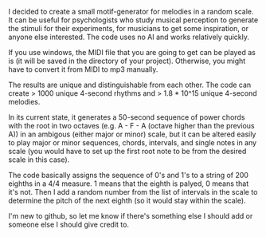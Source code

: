 I decided to create a small motif-generator for melodies in a random scale. It can be useful for psychologists who study musical perception to generate the stimuli for their experiments, for musicians to get some inspiration, or anyone else interested. The code uses no AI and works relatively quickly.

If you use windows, the MIDI file that you are going to get can be played as is (it will be saved in the directory of your project). Otherwise, you might have to convert it from MIDI to mp3 manually.

The results are unique and distinguishable from each other. The code can create > 1000 unique 4-second rhythms and > 1.8 * 10^15 unique 4-second melodies.

In its current state, it generates a 50-second sequence of power chords with the root in two octaves (e.g. A - F - A (octave higher than the previous A)) in an ambigous (either major or minor) scale, but it can be altered easily to play major or minor sequences, chords, intervals, and single notes in any scale (you would have to set up the first root note to be from the desired scale in this case).

The code basically assigns the sequence of 0's and 1's to a string of 200 eighths in a 4/4 measure. 1 means that the eighth is palyed, 0 means that it's not. Then I add a random number from the list of intervals in the scale to determine the pitch of the next eighth (so it would stay within the scale).

I'm new to github, so let me know if there's something else I should add or someone else I should give credit to.
